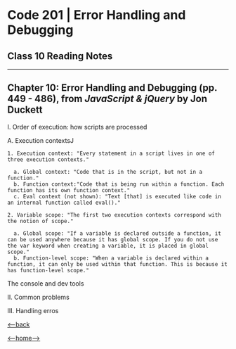 # Code 201 | Error Handling and Debugging

## Class 10 Reading Notes

---

## Chapter 10: Error Handling and Debugging (pp. 449 - 486), from _JavaScript & jQuery_ by Jon Duckett

I. Order of execution: how scripts are processed

  A. Execution contextsJ

    1. Execution context: "Every statement in a script lives in one of three execution contexts."

      a. Global context: "Code that is in the script, but not in a function."
      b. Function context:"Code that is being run within a function. Each function has its own function context."
      c. Eval context (not shown): "Text [that] is executed like code in an internal function called eval()."

    2. Variable scope: "The first two execution contexts correspond with the notion of scope."

      a. Global scope: "If a variable is declared outside a function, it can be used anywhere because it has global scope. If you do not use the var keyword when creating a variable, it is placed in global scope."
      b. Function-level scope: "When a variable is declared within a function, it can only be used within that function. This is because it has function-level scope."

    

The console and dev tools

II. Common problems

III. Handling erros




[<--back](201week2.md)

[<--home-->](../../README.md)
